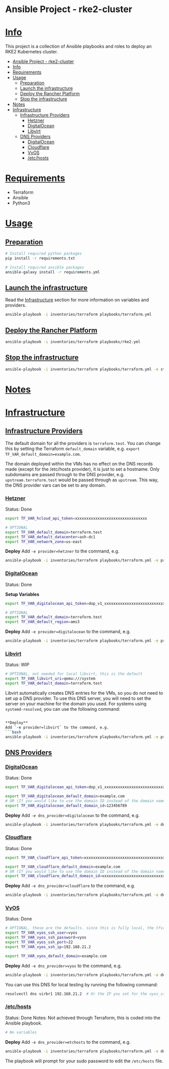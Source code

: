 Ansible Project - rke2-cluster
========================================

# [Info](#info)
This project is a collection of Ansible playbooks and roles to deploy an RKE2 Kubernetes cluster.

- [Ansible Project - rke2-cluster](#ansible-project---rke2-cluster)
- [Info](#info)
- [Requirements](#requirements)
- [Usage](#usage)
  - [Preparation](#preparation)
  - [Launch the infrastructure](#launch-the-infrastructure)
  - [Deploy the Rancher Platform](#deploy-the-rancher-platform)
  - [Stop the infrastructure](#stop-the-infrastructure)
- [Notes](#notes)
- [Infrastructure](#infrastructure)
  - [Infrastructure Providers](#infrastructure-providers)
    - [Hetzner](#hetzner)
    - [DigitalOcean](#digitalocean)
    - [Libvirt](#libvirt)
  - [DNS Providers](#dns-providers)
    - [DigitalOcean](#digitalocean-1)
    - [Cloudflare](#cloudflare)
    - [VyOS](#vyos)
    - [/etc/hosts](#etchosts)

# [Requirements](#req)
- Terraform
- Ansible
- Python3

# [Usage](#usage)

## [Preparation](#prep)
```bash
# Install required python packages
pip install -r requirements.txt

# Install required ansible packages
ansible-galaxy install -r requirements.yml
```

## [Launch the infrastructure](#launch)
Read the [Infrastructure](#infra) section for more information on variables and providers.
```bash
ansible-playbook -i inventories/terraform playbooks/terraform.yml
```

## [Deploy the Rancher Platform](#deploy)
```bash
ansible-playbook -i inventories/terraform playbooks/rke2.yml
```

## [Stop the infrastructure](#stop)
```bash
ansible-playbook -i inventories/terraform playbooks/terraform.yml -e state=destroy
```

# [Notes](#notes)

# [Infrastructure](#infra)

## [Infrastructure Providers](#providers)

The default domain for all the providers is `terraform.test`. You can change this by setting the Terraform `default_domain` variable, e.g. `export TF_VAR_default_domain=example.com`.

The domain deployed within the VMs has no effect on the DNS records made (except for the /etc/hosts provider), it is just to set a hostname. Only subdomains are passed through to the DNS provider, e.g. `upstream.terraform.test` would be passed through as `upstream`. This way, the DNS provider vars can be set to any domain.

### [Hetzner](#hetzner)
Status: Done  

```bash
export TF_VAR_hcloud_api_token=xxxxxxxxxxxxxxxxxxxxxxxxxxxxxxxx

# OPTIONAL
export TF_VAR_default_domain=terraform.test
export TF_VAR_default_datacenter=ash-dc1
export TF_VAR_network_zone=us-east
```

**Deploy**
Add `-e provider=hetzner` to the command, e.g.
```bash
ansible-playbook -i inventories/terraform playbooks/terraform.yml -e provider=hetzner
```


### [DigitalOcean](#digitalocean)
Status: Done

**Setup Variables**
```bash
export TF_VAR_digitalocean_api_token=dop_v1_xxxxxxxxxxxxxxxxxxxxxxxxxxxxxxxxxxxxxxxxxxxxxxxxxxxxxxxxxxxxxxxxx

# OPTIONAL
export TF_VAR_default_domain=terraform.test
export TF_VAR_default_region=ams3
```

**Deploy**
Add `-e provider=digitalocean` to the command, e.g.
```bash
ansible-playbook -i inventories/terraform playbooks/terraform.yml -e provider=digitalocean
```

### [Libvirt](#libvirt)
Status: WIP  

```bash
# OPTIONAL, not needed for local libvirt, this is the default
export TF_VAR_libvirt_uri=qemu:///system
export TF_VAR_default_domain=terraform.test


```

Libvirt automatically creates DNS entries for the VMs, so you do not need to set up a DNS provider.
To use this DNS server, you will need to set the server on your machine for the domain you used.
For systems using `systemd-resolved`, you can use the following command:
```bash

**Deploy**
Add `-e provider=libvirt` to the command, e.g.
```bash
ansible-playbook -i inventories/terraform playbooks/terraform.yml -e provider=libvirt
```

## [DNS Providers](#dns)

### [DigitalOcean](#digitalocean-dns)
Status: Done

```bash
export TF_VAR_digitalocean_api_token=dop_v1_xxxxxxxxxxxxxxxxxxxxxxxxxxxxxxxxxxxxxxxxxxxxxxxxxxxxxxxxxxxxxxxxx

export TF_VAR_digitalocean_default_domain=example.com
# OR (If you would like to use the domain ID instead of the domain name)
export TF_VAR_digitalocean_default_domain_id=123456789

```

**Deploy**
Add `-e dns_provider=digitalocean` to the command, e.g.

```bash
ansible-playbook -i inventories/terraform playbooks/terraform.yml -e dns_provider=digitalocean
```

### [Cloudflare](#cloudflare)
Status: Done

```bash
export TF_VAR_cloudflare_api_token=xxxxxxxxxxxxxxxxxxxxxxxxxxxxxxxxxxxxxxxx

export TF_VAR_cloudflare_default_domain=example.com
# OR (If you would like to use the domain ID instead of the domain name)
export TF_VAR_cloudflare_default_domain_id=xxxxxxxxxxxxxxxxxxxxxxxxxxxxxxxx

```

**Deploy**
Add `-e dns_provider=cloudflare` to the command, e.g.

```bash
ansible-playbook -i inventories/terraform playbooks/terraform.yml -e dns_provider=cloudflare
```

### [VyOS](#vyos)
Status: Done

```bash
# OPTIONAL, these are the defaults. since this is fully local, the tfvars already have these values
export TF_VAR_vyos_ssh_user=vyos
export TF_VAR_vyos_ssh_password=vyos
export TF_VAR_vyos_ssh_port=22
export TF_VAR_vyos_ssh_ip=192.168.21.2

export TF_VAR_vyos_default_domain=example.com

```

**Deploy**
Add `-e dns_provider=vyos` to the command, e.g.

```bash
ansible-playbook -i inventories/terraform playbooks/terraform.yml -e dns_provider=vyos
```

You can use this DNS for local testing by running the following command:
```bash
resolvectl dns virbr1 192.168.21.2  # Or the IP you set for the vyos_ssh_ip
```

### [/etc/hosts](#etchosts)
Status: Done
Notes: Not achieved through Terraform, this is coded into the Ansible playbook.

```bash
# No variables
```

**Deploy**
Add `-e dns_provider=etchosts` to the command, e.g.

```bash
ansible-playbook -i inventories/terraform playbooks/terraform.yml -e dns_provider=etchosts
```
The playbook will prompt for your sudo password to edit the `/etc/hosts` file.

